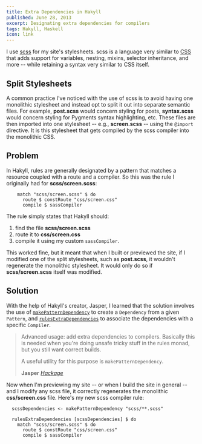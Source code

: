 ```yaml
---
title: Extra Dependencies in Hakyll
published: June 28, 2013
excerpt: Designating extra dependencies for compilers
tags: Hakyll, Haskell
icon: link
---
```


I use [scss](http://sass-lang.com/) for my site's stylesheets. scss is a language very similar to [CSS](https://en.wikipedia.org/wiki/Cascading_Style_Sheets) that adds support for variables, nesting, mixins, selector inheritance, and more -- while retaining a syntax very similar to CSS itself.

## Split Stylesheets

A common practice I've noticed with the use of scss is to avoid having one monolithic stylesheet and instead opt to split it out into separate semantic files. For example, **post.scss** would concern styling for posts, **syntax.scss** would concern styling for Pygments syntax highlighting, etc. These files are then imported into one stylesheet -- e.g., **screen.scss** -- using the `@import` directive. It is this stylesheet that gets compiled by the scss compiler into the monolithic CSS.

## Problem

In Hakyll, rules are generally designated by a pattern that matches a resource coupled with a route and a compiler. So this was the rule I originally had for **scss/screen.scss**:

~~~ {lang="haskell"}
    match "scss/screen.scss" $ do
      route $ constRoute "css/screen.css"
      compile $ sassCompiler
~~~

The rule simply states that Hakyll should:

1. find the file **scss/screen.scss**
2. route it to **css/screen.css**
3. compile it using my custom `sassCompiler`.

This worked fine, but it meant that when I built or previewed the site, if I modified one of the split stylesheets, such as **post.scss**, it wouldn't regenerate the monolithic stylesheet. It would only do so if **scss/screen.scss** itself was modified.

## Solution

With the help of Hakyll's creator, Jasper, I learned that the solution involves the use of [`makePatternDependency`](http://hackage.haskell.org/packages/archive/hakyll/latest/doc/html/Hakyll-Core-Metadata.html#v:makePatternDependency) to create a `Dependency` from a given `Pattern`, and [`rulesExtraDependencies`](http://hackage.haskell.org/packages/archive/hakyll/4.3.1.0/doc/html/Hakyll-Core-Rules.html#v:rulesExtraDependencies) to associate the dependencies with a specific `Compiler`.

> Advanced usage: add extra dependencies to compilers. Basically this is needed when you're doing unsafe tricky stuff in the rules monad, but you still want correct builds.
>
> A useful utility for this purpose is `makePatternDependency`.
>
> <footer><strong>Jasper</strong> <cite><a href="http://hackage.haskell.org/packages/archive/hakyll/4.3.1.0/doc/html/Hakyll-Core-Rules.html#v:rulesExtraDependencies">Hackage</a></cite></footer>

Now when I'm previewing my site -- or when I build the site in general -- and I modify any scss file, it correctly regenerates the monolithic **css/screen.css** file. Here's my new scss compiler rule:

~~~ {lang="haskell"}
  scssDependencies <- makePatternDependency "scss/**.scss"

  rulesExtraDependencies [scssDependencies] $ do
    match "scss/screen.scss" $ do
      route $ constRoute "css/screen.css"
      compile $ sassCompiler
~~~
